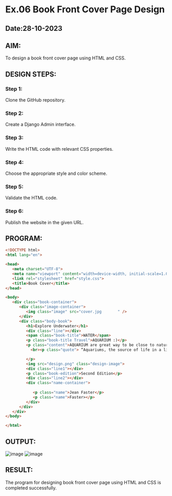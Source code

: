 # Ex.06 Book Front Cover Page Design
## Date:28-10-2023

## AIM:
To design a book front cover page using HTML and CSS.

## DESIGN STEPS:

### Step 1:
Clone the GitHub repository.

### Step 2:
Create a Django Admin interface.

### Step 3:
Write the HTML code with relevant CSS properties.

### Step 4:
Choose the appropriate style and color scheme.

### Step 5:
Validate the HTML code.

### Step 6:
Publish the website in the given URL.

## PROGRAM:
```html
<!DOCTYPE html>
<html lang="en">

<head>
   <meta charset="UTF-8">
   <meta name="viewport" content="width=device-width, initial-scale=1.0">
   <link rel="stylesheet" href="style.css">
   <title>Book Cover</title>
</head>

<body>
   <div class="book-container">
      <div class="image-container">
         <img class="image" src="cover.jpg       " />
      </div>
      <div class="body-book">
         <h1>Explore Underwater</h1>
         <div class="line"></div>
         <span class="book-title">WATER</span>
         <p class="book-title Travel">AQUARIUM :)</p>
         <p class="content">AQUARIUM are great way to be close to nature and keep your beautiful fishes home. It is a wonderful feeling of happiness for some people who immensely love water, beaches, and aquatic animals. 
           <br><p class="quote"> “Aquariums, the source of life in a lifeless world.”</p>

         </p>
         <img src="design.png" class="design-image">
         <div class="line1"></div>
         <p class="book-edition">Second Edition</p>
         <div class="line2"></div>
         <div class="name-container">
    
            <p class="name">Jean Faster</p>
            <p class="name">Faster></p>
         </div>
      </div>
   </div>
</body>

</html>


```

## OUTPUT:
![image](https://github.com/kaushik2022/cover/assets/129837020/22f4a6f5-35b2-4c58-b843-81cc9799c78f)
![image](https://github.com/kaushik2022/cover/assets/129837020/cd5d169c-f4bc-478b-b493-a35dcc3de652)


## RESULT:
The program for designing book front cover page using HTML and CSS is completed successfully.
